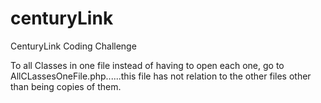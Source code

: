 # centuryLink
CenturyLink Coding Challenge

To all Classes in one file instead of having to open each one,
go to AllCLassesOneFile.php......this file has not relation to the other files other than being copies of them.
